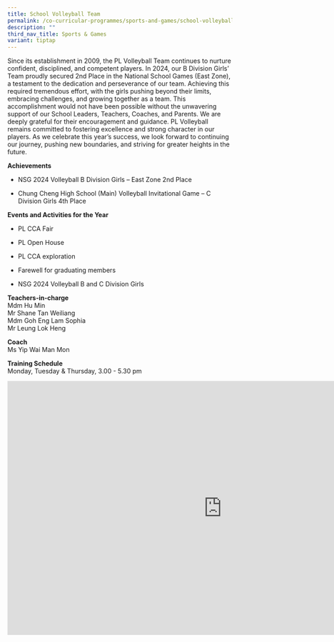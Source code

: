 ```yaml
---
title: School Volleyball Team
permalink: /co-curricular-programmes/sports-and-games/school-volleyball-team/
description: ""
third_nav_title: Sports & Games
variant: tiptap
---
```

<p>Since its establishment in 2009, the PL Volleyball Team continues to nurture
confident, disciplined, and competent players. In 2024, our B Division
Girls’ Team proudly secured 2nd Place in the National School Games (East
Zone), a testament to the dedication and perseverance of our team. Achieving
this required tremendous effort, with the girls pushing beyond their limits,
embracing challenges, and growing together as a team. This accomplishment
would not have been possible without the unwavering support of our School
Leaders, Teachers, Coaches, and Parents. We are deeply grateful for their
encouragement and guidance. PL Volleyball remains committed to fostering
excellence and strong character in our players. As we celebrate this year’s
success, we look forward to continuing our journey, pushing new boundaries,
and striving for greater heights in the future.</p>
<p><strong>Achievements</strong>
</p>
<ul data-tight="true" class="tight">
<li>
<p>NSG 2024 Volleyball B Division Girls – East Zone 2nd Place</p>
</li>
<li>
<p>Chung Cheng High School (Main) Volleyball Invitational Game – C Division
Girls 4th Place</p>
</li>
</ul>
<p><strong>Events and Activities for the Year</strong>
</p>
<ul data-tight="true" class="tight">
<li>
<p>PL CCA Fair</p>
</li>
<li>
<p>PL Open House</p>
</li>
<li>
<p>PL CCA exploration</p>
</li>
<li>
<p>Farewell for graduating members</p>
</li>
<li>
<p>NSG 2024 Volleyball B and C Division Girls</p>
</li>
</ul>
<p><strong>Teachers-in-charge</strong> 
<br>Mdm Hu Min
<br>Mr Shane Tan Weiliang
<br>Mdm Goh Eng Lam Sophia
<br>Mr Leung Lok Heng</p>
<p><strong>Coach</strong> 
<br>Ms Yip Wai Man Mon</p>
<p><strong>Training Schedule</strong> 
<br>Monday, Tuesday &amp; Thursday, 3.00 - 5.30 pm</p>
<div class="iframe-wrapper">
<iframe height="569" width="960" allowfullscreen="true" frameborder="0" src="https://docs.google.com/presentation/d/19an5y8DY9aXjjP-3M5EPQJ1AwX39oUUtMs0X3sHgQh4/embed?start=true&amp;loop=true&amp;delayms=3000"></iframe>
</div>
<p></p>
